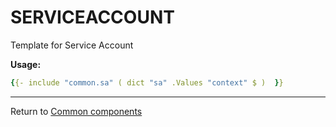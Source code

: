 # SERVICEACCOUNT

Template for Service Account

**Usage:**

```yaml
{{- include "common.sa" ( dict "sa" .Values "context" $ )  }}
```

___
Return to [Common components](./README.md)
